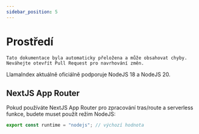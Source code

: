 ```yaml
---
sidebar_position: 5
---
```


# Prostředí

`Tato dokumentace byla automaticky přeložena a může obsahovat chyby. Neváhejte otevřít Pull Request pro navrhování změn.`

LlamaIndex aktuálně oficiálně podporuje NodeJS 18 a NodeJS 20.

## NextJS App Router

Pokud používáte NextJS App Router pro zpracování tras/route a serverless funkce, budete muset použít režim NodeJS:

```js
export const runtime = "nodejs"; // výchozí hodnota
```

